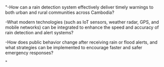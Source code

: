 "-How can a rain detection system effectively deliver timely warnings to both urban and rural communities across Cambodia?

-What modern technologies (such as IoT sensors, weather radar, GPS, and mobile networks) can be integrated to enhance the speed and accuracy of rain detection and alert systems?

-How does public behavior change after receiving rain or flood alerts, and what strategies can be implemented to encourage faster and safer emergency responses?

"
